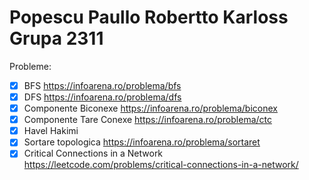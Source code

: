 # Popescu Paullo Robertto Karloss Grupa 2311

Probleme: 
- [x] BFS https://infoarena.ro/problema/bfs
- [x] DFS https://infoarena.ro/problema/dfs
- [x] Componente Biconexe https://infoarena.ro/problema/biconex
- [x] Componente Tare Conexe https://infoarena.ro/problema/ctc
- [x] Havel Hakimi
- [x] Sortare topologica https://infoarena.ro/problema/sortaret
- [x] Critical Connections in a Network https://leetcode.com/problems/critical-connections-in-a-network/